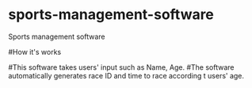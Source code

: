 # sports-management-software
Sports management software

#How it's works

#This software takes users' input such as Name, Age.
#The software automatically generates race ID and time to race according t users' age.

